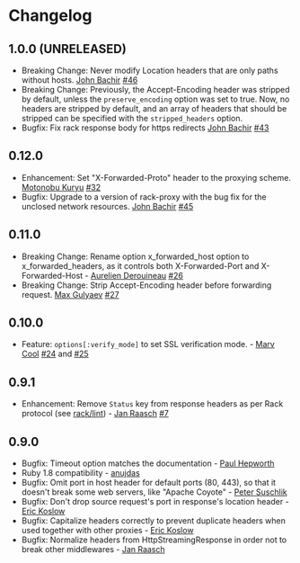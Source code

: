 # Changelog

## 1.0.0 (UNRELEASED)

- Breaking Change: Never modify Location headers that are only paths without hosts. [John Bachir](https://github.com/jjb) [#46](https://github.com/waterlink/rack-reverse-proxy/pull/46)
- Breaking Change: Previously, the Accept-Encoding header was stripped by default, unless the
  `preserve_encoding` option was set to true. Now, no headers are stripped by default, and an array
  of headers that should be stripped can be specified with the `stripped_headers` option.
- Bugfix: Fix rack response body for https redirects [John Bachir](https://github.com/jjb) [#43](https://github.com/waterlink/rack-reverse-proxy/pull/43)

## 0.12.0

- Enhancement: Set "X-Forwarded-Proto" header to the proxying scheme. [Motonobu Kuryu](https://github.com/arc279) [#32](https://github.com/waterlink/rack-reverse-proxy/pull/32)
- Bugfix: Upgrade to a version of rack-proxy with the bug fix for the unclosed network resources. [John Bachir](https://github.com/jjb) [#45](https://github.com/waterlink/rack-reverse-proxy/pull/45)

## 0.11.0

- Breaking Change: Rename option x_forwarded_host option to x_forwarded_headers, as it controls both X-Forwarded-Port and X-Forwarded-Host - [Aurelien Derouineau](https://github.com/aderouineau) [#26](https://github.com/waterlink/rack-reverse-proxy/pull/26)
- Breaking Change: Strip Accept-Encoding header before forwarding request. [Max Gulyaev](https://github.com/maxilev) [#27](https://github.com/waterlink/rack-reverse-proxy/pull/27)

## 0.10.0

- Feature: `options[:verify_mode]` to set SSL verification mode. - [Marv Cool](https://github.com/MrMarvin) [#24](https://github.com/waterlink/rack-reverse-proxy/pull/24) and [#25](https://github.com/waterlink/rack-reverse-proxy/pull/25)

## 0.9.1

- Enhancement: Remove `Status` key from response headers as per Rack protocol (see [rack/lint](https://github.com/rack/rack/blob/master/lib/rack/lint.rb#L639)) - [Jan Raasch](https://github.com/janraasch) [#7](https://github.com/waterlink/rack-reverse-proxy/pull/7)

## 0.9.0

- Bugfix: Timeout option matches the documentation - [Paul Hepworth](https://github.com/peppyheppy)
- Ruby 1.8 compatibility - [anujdas](https://github.com/anujdas)
- Bugfix: Omit port in host header for default ports (80, 443), so that it doesn't break some web servers, like "Apache Coyote" - [Peter Suschlik](https://github.com/splattael)
- Bugfix: Don't drop source request's port in response's location header - [Eric Koslow](https://github.com/ekosz)
- Bugfix: Capitalize headers correctly to prevent duplicate headers when used together with other proxies - [Eric Koslow](https://github.com/ekosz)
- Bugfix: Normalize headers from HttpStreamingResponse in order not to break other middlewares - [Jan Raasch](https://github.com/janraasch)
